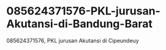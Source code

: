 # 085624371576-PKL-jurusan-Akutansi-di-Bandung-Barat
085624371576, PKL jurusan Akutansi di Cipeundeuy 
